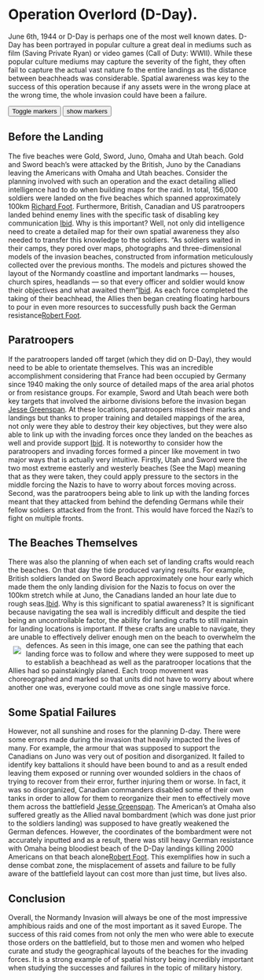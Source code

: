 # Operation Overlord (D-Day).
June 6th, 1944 or D-Day is perhaps one of the most well known dates. D-Day has been portrayed in popular culture a great deal in mediums such as film (Saving Private Ryan) or video games (Call of Duty: WWII). While these popular culture mediums may capture the severity of the fight, they often fail to capture the actual vast nature fo the entire landings as the distance between beachheads was considerable. Spatial awareness was key to the success of this operation because if any assets were in the wrong place at the wrong time, the whole invasion could have been a failure.
<div class="markers">
  <!-- these buttons hide/show all the markers  -->
  <!-- to hide/show blue or red markers instead, change my_markers below to blue_markers
       to red_markers.  If you have defined your own color (or other) arrays, use those instead -->
  <button onclick="toggleMarkers(my_markers, my_map)" class="rounded" id="hide">Toggle markers</button>
  <button onclick="showMarkers(my_markers, my_map)" id="show"> show markers</button>
</div>
  <div id="mapcontainer">
    <div id="map_canvas"></div>
  </div>
  <div id="map_legend"></div>
</div>

## **Before the Landing**

The five beaches were Gold, Sword, Juno, Omaha and Utah beach. Gold and Sword beach’s were attacked by the British, Juno by the Canadians leaving the Americans with Omaha and Utah beaches. Consider the planning involved with such an operation and the exact detailing allied intelligence had to do when building maps for the raid. In total, 156,000 soldiers were landed on the five beaches which spanned approximately 100km [Richard Foot](http://www.thecanadianencyclopedia.ca/en/article/normandy-invasion/). Furthermore, British, Canadian and US paratroopers landed behind enemy lines with the specific task of disabling key communication [Ibid](http://www.thecanadianencyclopedia.ca/en/article/normandy-invasion/). Why is this important? Well, not only did intelligence need to create a detailed map for their own spatial awareness they also needed to transfer this knowledge to the soldiers. “As soldiers waited in their camps, they pored over maps, photographs and three-dimensional models of the invasion beaches, constructed from information meticulously collected over the previous months. The models and pictures showed the layout of the Normandy coastline and important landmarks — houses, church spires, headlands — so that every officer and soldier would know their objectives and what awaited them”[Ibid](http://www.thecanadianencyclopedia.ca/en/article/normandy-invasion/). As each force completed the taking of their beachhead, the Allies then began creating floating harbours to pour in even more resources to successfully push back the German resistance[Robert Foot](http://www.thecanadianencyclopedia.ca/en/article/normandy-invasion/).

## Paratroopers

If the paratroopers landed off target (which they did on D-Day), they would need to be able to orientate themselves. This was an incredible accomplishment considering that France had been occupied by Germany since 1940 making the only source of detailed maps of the area arial photos or from resistance groups. For example, Sword and Utah beach were both key targets that involved the airborne divisions before the invasion began [Jesse Greenspan](https://www.history.com/news/landing-at-normandy-the-5-beaches-of-d-day). At these locations, paratroopers missed their marks and landings but thanks to proper training and detailed mappings of the area, not only were they able to destroy their key objectives, but they were also able to link up with the invading forces once they landed on the beaches as well and provide support [Ibid](https://www.history.com/news/landing-at-normandy-the-5-beaches-of-d-day). It is noteworthy to consider how the paratroopers and invading forces formed a pincer like movement in two major ways that is actually very intuitive. Firstly, Utah and Sword were the two most extreme easterly and westerly beaches (See the Map) meaning that as they were taken, they could apply pressure to the sectors in the middle forcing the Nazis to have to worry about forces moving across. Second, was the paratroopers being able to link up with the landing forces meant that they attacked from behind the defending Germans while their fellow soldiers attacked from the front. This would have forced the Nazi’s to fight on multiple fronts.

## The Beaches Themselves

There was also the planning of when each set of landing crafts would reach the beaches. On that day the tide produced varying results. For example, British soldiers landed on Sword Beach approximately one hour early which made them the only landing division for the Nazis to focus on over the 100km stretch while at Juno, the Canadians landed an hour late due to rough seas.[Ibid](https://www.history.com/news/landing-at-normandy-the-5-beaches-of-d-day0). Why is this significant to spatial awareness? It is significant because navigating the sea wall is incredibly difficult and despite the tied being an uncontrollable factor, the ability for landing crafts to still maintain for landing locations is important. If these crafts are unable to navigate, they are unable to effectively deliver enough men on the beach to overwhelm the defences. As seen in this image, <img src= "https://s3.amazonaws.com/tce-live2/media/cache/media/bb05eb99-e533-4e8d-aafe-6ae70bdbf472_thumbnail_600_600.jpg" Align="left" HSPACE="10" VSPACE="10"/>
one can see the pathing that each landing force was to follow and where they were supposed to meet up to establish a beachhead as well as the paratrooper locations that the Allies had so painstakingly planed. Each troop movement was choreographed and marked so that units did not have to worry about where another one was, everyone could move as one single massive force.

## Some Spatial Failures

However, not all sunshine and roses for the planning D-day. There were some errors made during the invasion that heavily impacted the lives of many. For example, the armour that was supposed to support the Canadians on Juno was very out of position and disorganized. It failed to identify key battalions it should have been bound to and as a result ended leaving them exposed or running over wounded soldiers in the chaos of trying to recover from their error, further injuring them or worse. In fact, it was so disorganized, Canadian commanders disabled some of their own tanks in order to allow for them to reorganize their men to effectively move them across the battlefield [Jesse Greenspan](https://www.history.com/news/landing-at-normandy-the-5-beaches-of-d-day). The American’s at Omaha also suffered greatly as the Allied naval bombardment (which was done just prior to the soldiers landing)  was supposed to have greatly weakened the German defences. However, the coordinates of the bombardment were not accurately inputted and as a result, there was still heavy German resistance with Omaha being bloodiest beach of the D-Day landings killing 2000 Americans on that beach alone[Robert Foot](http://www.thecanadianencyclopedia.ca/en/article/normandy-invasion/).  This exemplifies how in such a dense combat zone, the misplacement of assets and failure to be fully aware of the battlefield layout can cost more than just time, but lives also.

## Conclusion

Overall, the Normandy Invasion will always be one of the most impressive amphibious raids and one of the most important as it saved Europe. The success of this raid comes from not only the men who were able to execute those orders on the battlefield, but to those men and women who helped curate and study the geographical layouts of the beaches for the invading forces. It is a strong example of of spatial history being incredibly important when studying the successes and failures in the topic of military history.  
